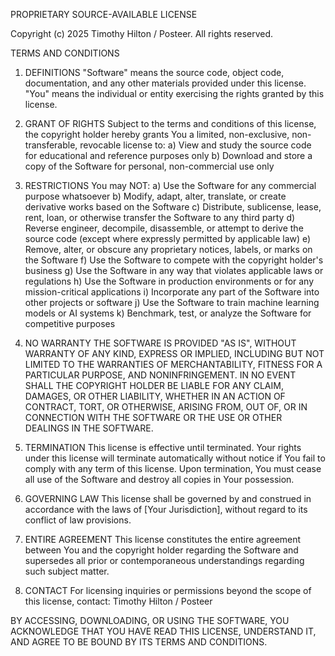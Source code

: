 PROPRIETARY SOURCE-AVAILABLE LICENSE

Copyright (c) 2025 Timothy Hilton / Posteer. All rights reserved.

TERMS AND CONDITIONS

1. DEFINITIONS
   "Software" means the source code, object code, documentation, and any other materials provided under this license.
   "You" means the individual or entity exercising the rights granted by this license.

2. GRANT OF RIGHTS
   Subject to the terms and conditions of this license, the copyright holder hereby grants You a limited, non-exclusive, non-transferable, revocable license to:
   a) View and study the source code for educational and reference purposes only
   b) Download and store a copy of the Software for personal, non-commercial use only

3. RESTRICTIONS
   You may NOT:
   a) Use the Software for any commercial purpose whatsoever
   b) Modify, adapt, alter, translate, or create derivative works based on the Software
   c) Distribute, sublicense, lease, rent, loan, or otherwise transfer the Software to any third party
   d) Reverse engineer, decompile, disassemble, or attempt to derive the source code (except where expressly permitted by applicable law)
   e) Remove, alter, or obscure any proprietary notices, labels, or marks on the Software
   f) Use the Software to compete with the copyright holder's business
   g) Use the Software in any way that violates applicable laws or regulations
   h) Use the Software in production environments or for any mission-critical applications
   i) Incorporate any part of the Software into other projects or software
   j) Use the Software to train machine learning models or AI systems
   k) Benchmark, test, or analyze the Software for competitive purposes

4. NO WARRANTY
   THE SOFTWARE IS PROVIDED "AS IS", WITHOUT WARRANTY OF ANY KIND, EXPRESS OR IMPLIED, INCLUDING BUT NOT LIMITED TO THE WARRANTIES OF MERCHANTABILITY, FITNESS FOR A PARTICULAR PURPOSE, AND NONINFRINGEMENT. IN NO EVENT SHALL THE COPYRIGHT HOLDER BE LIABLE FOR ANY CLAIM, DAMAGES, OR OTHER LIABILITY, WHETHER IN AN ACTION OF CONTRACT, TORT, OR OTHERWISE, ARISING FROM, OUT OF, OR IN CONNECTION WITH THE SOFTWARE OR THE USE OR OTHER DEALINGS IN THE SOFTWARE.

5. TERMINATION
   This license is effective until terminated. Your rights under this license will terminate automatically without notice if You fail to comply with any term of this license. Upon termination, You must cease all use of the Software and destroy all copies in Your possession.

6. GOVERNING LAW
   This license shall be governed by and construed in accordance with the laws of [Your Jurisdiction], without regard to its conflict of law provisions.

7. ENTIRE AGREEMENT
   This license constitutes the entire agreement between You and the copyright holder regarding the Software and supersedes all prior or contemporaneous understandings regarding such subject matter.

8. CONTACT
   For licensing inquiries or permissions beyond the scope of this license, contact: Timothy Hilton / Posteer

BY ACCESSING, DOWNLOADING, OR USING THE SOFTWARE, YOU ACKNOWLEDGE THAT YOU HAVE READ THIS LICENSE, UNDERSTAND IT, AND AGREE TO BE BOUND BY ITS TERMS AND CONDITIONS.